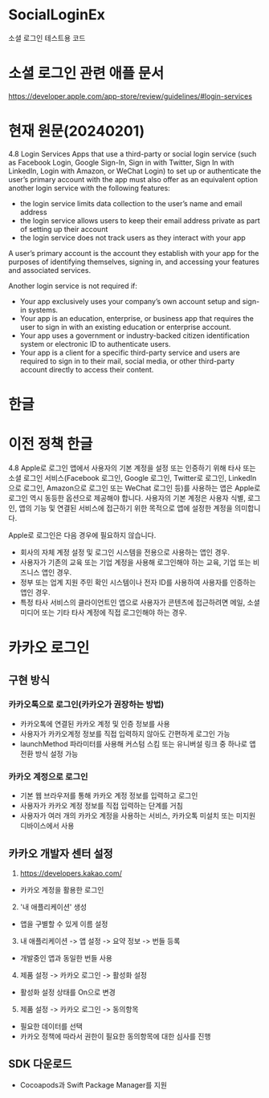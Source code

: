 # SocialLoginEx
소셜 로그인 테스트용 코드

# 소셜 로그인 관련 애플 문서
https://developer.apple.com/app-store/review/guidelines/#login-services

# 현재 원문(20240201)
4.8 Login Services
Apps that use a third-party or social login service (such as Facebook Login, Google Sign-In, Sign in with Twitter, Sign In with LinkedIn, Login with Amazon, or WeChat Login) to set up or authenticate the user’s primary account with the app must also offer as an equivalent option another login service with the following features:

- the login service limits data collection to the user’s name and email address
- the login service allows users to keep their email address private as part of setting up their account
- the login service does not track users as they interact with your app

A user’s primary account is the account they establish with your app for the purposes of identifying themselves, signing in, and accessing your features and associated services.

Another login service is not required if:

- Your app exclusively uses your company’s own account setup and sign-in systems.
- Your app is an education, enterprise, or business app that requires the user to sign in with an existing education or enterprise account.
- Your app uses a government or industry-backed citizen identification system or electronic ID to authenticate users.
- Your app is a client for a specific third-party service and users are required to sign in to their mail, social media, or other third-party account directly to access their content.

# 한글






# 이전 정책 한글
4.8 Apple로 로그인
앱에서 사용자의 기본 계정을 설정 또는 인증하기 위해 타사 또는 소셜 로그인 서비스(Facebook 로그인, Google 로그인, Twitter로 로그인, LinkedIn으로 로그인, Amazon으로 로그인 또는 WeChat 로그인 등)를 사용하는 앱은 Apple로 로그인 역시 동등한 옵션으로 제공해야 합니다. 사용자의 기본 계정은 사용자 식별, 로그인, 앱의 기능 및 연결된 서비스에 접근하기 위한 목적으로 앱에 설정한 계정을 의미합니다.

Apple로 로그인은 다음 경우에 필요하지 않습니다.

- 회사의 자체 계정 설정 및 로그인 시스템을 전용으로 사용하는 앱인 경우.
- 사용자가 기존의 교육 또는 기업 계정을 사용해 로그인해야 하는 교육, 기업 또는 비즈니스 앱인 경우.
- 정부 또는 업계 지원 주민 확인 시스템이나 전자 ID를 사용하여 사용자를 인증하는 앱인 경우.
- 특정 타사 서비스의 클라이언트인 앱으로 사용자가 콘텐츠에 접근하려면 메일, 소셜 미디어 또는 기타 타사 계정에 직접 로그인해야 하는 경우.


# 카카오 로그인
## 구현 방식 
### 카카오톡으로 로그인(카카오가 권장하는 방법)
- 카카오톡에 연결된 카카오 계정 및 인증 정보를 사용
- 사용자가 카카오계정 정보를 직접 입력하지 않아도 간편하게 로그인 가능
- launchMethod 파라미터를 사용해 커스텀 스킴 또는 유니버설 링크 중 하나로 앱 전환 방식 설정 가능
### 카카오 계정으로 로그인
- 기본 웹 브라우저를 통해 카카오 계정 정보를 입력하고 로그인
- 사용자가 카카오 계정 정보를 직접 입력하는 단계를 거침
- 사용자가 여러 개의 카카오 계정을 사용하는 서비스, 카카오톡 미설치 또는 미지원 디바이스에서 사용

## 카카오 개발자 센터 설정
1. https://developers.kakao.com/ 
- 카카오 계정을 활용한 로그인
2. '내 애플리케이션' 생성
- 앱을 구별할 수 있게 이름 설정
3. 내 애플리케이션 -> 앱 설정 -> 요약 정보 -> 번들 등록
- 개발중인 앱과 동일한 번들 사용
4. 제품 설정 -> 카카오 로그인 -> 활성화 설정 
- 활성화 설정 상태를 On으로 변경
5. 제품 설정 -> 카카오 로그인 -> 동의항목
- 필요한 데이터를 선택 
- 카카오 정책에 따라서 권한이 필요한 동의항목에 대한 심사를 진행

## SDK 다운로드
- Cocoapods과 Swift Package Manager를 지원
